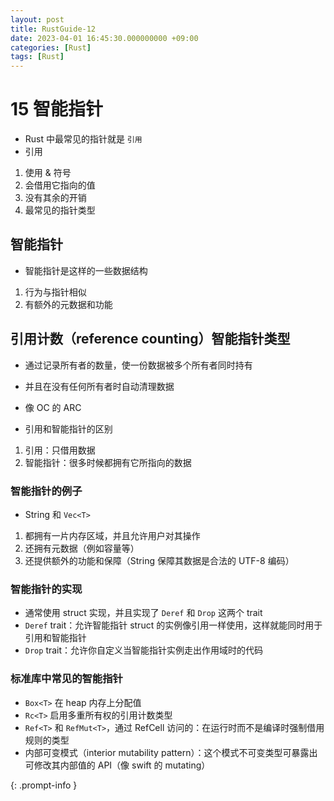 ```yaml
---
layout: post
title: RustGuide-12
date: 2023-04-01 16:45:30.000000000 +09:00
categories: [Rust]
tags: [Rust]
---
```


# 15 智能指针
* Rust 中最常见的指针就是 `引用`
* 引用
1. 使用 & 符号
2. 会借用它指向的值
3. 没有其余的开销
4. 最常见的指针类型

## 智能指针
* 智能指针是这样的一些数据结构
1. 行为与指针相似
2. 有额外的元数据和功能

## 引用计数（reference counting）智能指针类型
* 通过记录所有者的数量，使一份数据被多个所有者同时持有
* 并且在没有任何所有者时自动清理数据
* 像 OC 的 ARC

* 引用和智能指针的区别
1. 引用：只借用数据
2. 智能指针：很多时候都拥有它所指向的数据

### 智能指针的例子
* String 和 `Vec<T>`
1. 都拥有一片内存区域，并且允许用户对其操作
2. 还拥有元数据（例如容量等）
3. 还提供额外的功能和保障（String 保障其数据是合法的 UTF-8 编码）

### 智能指针的实现
* 通常使用 struct 实现，并且实现了 `Deref` 和 `Drop` 这两个 trait
* `Deref` trait：允许智能指针 struct 的实例像引用一样使用，这样就能同时用于引用和智能指针
* `Drop` trait：允许你自定义当智能指针实例走出作用域时的代码


### 标准库中常见的智能指针
* `Box<T>` 在 heap 内存上分配值
* `Rc<T>` 启用多重所有权的引用计数类型
* `Ref<T>` 和 `RefMut<T>`，通过 RefCell<T> 访问的：在运行时而不是编译时强制借用规则的类型
* 内部可变模式（interior mutability pattern）：这个模式不可变类型可暴露出可修改其内部值的 API（像 swift 的 mutating）



>
{: .prompt-info }








